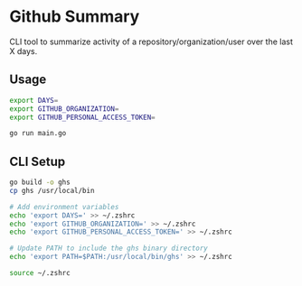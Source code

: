 # Github Summary

CLI tool to summarize activity of a repository/organization/user over the last X days.

## Usage

```bash
export DAYS=
export GITHUB_ORGANIZATION=
export GITHUB_PERSONAL_ACCESS_TOKEN=

go run main.go
```

## CLI Setup

```bash
go build -o ghs
cp ghs /usr/local/bin

# Add environment variables
echo 'export DAYS=' >> ~/.zshrc
echo 'export GITHUB_ORGANIZATION=' >> ~/.zshrc
echo 'export GITHUB_PERSONAL_ACCESS_TOKEN=' >> ~/.zshrc

# Update PATH to include the ghs binary directory
echo 'export PATH=$PATH:/usr/local/bin/ghs' >> ~/.zshrc

source ~/.zshrc
```

<!-- 
TODO: 
- For each of the results, show all PRs and Issues in the last X days.
- Just show top PRs and Issues?
- Rank repo or issues/prs by activity?
- Activity includes #commit, #prs, #issues ?
- Be able to show old PRs which are being commented on?

- Use a repo's pushed_at or updated_at to quickly filter out repos?
  - https://stackoverflow.com/questions/15918588/github-api-v3-what-is-the-difference-between-pushed-at-and-updated-at
  - https://docs.github.com/en/rest/repos/repos?apiVersion=2022-11-28#list-organization-repositories

- Event types include Push, PR Comment, PR Review, 

	// client.Repositories.ListCommitActivity()
	// client.PullRequests.List()
	// client.Issues.List()
	// client.Activity.ListRepositoryNotifications()

- Frontend?
-->

<!-- 
DONE:
- First start by listing repositories which had the most activity in the past DAYS
- Don't list repos which have zero activity.
-->